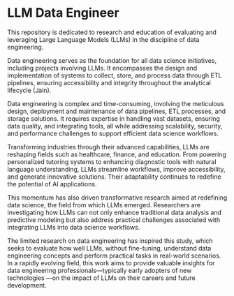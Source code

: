 # LLM Data Engineer
This repository is dedicated to research and education of evaluating and leveraging Large Language Models (LLMs) in the discipline of data engineering.

Data engineering serves as the foundation for all data science initiatives, including projects involving LLMs. It encompasses the design and implementation of systems to collect, store, and process data through ETL pipelines, ensuring accessibility and integrity throughout the analytical lifecycle (Jain). 

Data engineering is complex and time-consuming, involving the meticulous design, deployment and maintenance of data pipelines, ETL processes, and storage solutions. It requires expertise in handling vast datasets, ensuring data quality, and integrating tools, all while addressing scalability, security, and performance challenges to support efficient data science workflows. 

Transforming industries through their advanced capabilities, LLMs are reshaping fields such as healthcare, finance, and education. From powering personalized tutoring systems to enhancing diagnostic tools with natural language understanding, LLMs streamline workflows, improve accessibility, and generate innovative solutions. Their adaptability continues to redefine the potential of AI applications. 

This momentum has also driven transformative research aimed at redefining data science, the field from which LLMs emerged. Researchers are investigating how LLMs can not only enhance traditional data analysis and predictive modeling but also address practical challenges associated with integrating LLMs into data science workflows. 

The limited research on data engineering has inspired this study, which seeks to evaluate how well LLMs, without fine-tuning, understand data engineering concepts and perform practical tasks in real-world scenarios. In a rapidly evolving field, this work aims to provide valuable insights for data engineering professionals—typically early adopters of new technologies —on the impact of LLMs on their careers and future development. 
